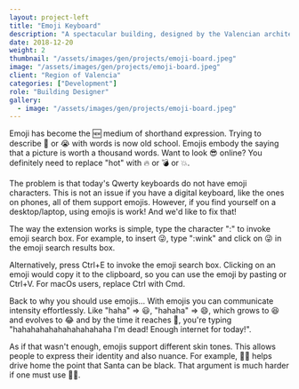 ```yaml
---
layout: project-left
title: "Emoji Keyboard"
description: "A spectacular building, designed by the Valencian architect Santiago Calatrava."
date: 2018-12-20
weight: 2
thumbnail: "/assets/images/gen/projects/emoji-board.jpeg"
image: "/assets/images/gen/projects/emoji-board.jpeg"
client: "Region of Valencia"
categories: ["Development"]
role: "Building Designer"
gallery:
  - image: "/assets/images/gen/projects/emoji-board.jpeg"
---
```


Emoji has become the 🆕 medium of shorthand expression. Trying to describe 🤯 or 😭 with words is now old school. Emojis embody the saying that a picture is worth a thousand words. Want to look 😎 online? You definitely need to replace "hot" with 🔥 or 💣 or 💥.

The problem is that today's Qwerty keyboards do not have emoji characters. This is not an issue if you have a digital keyboard, like the ones on phones, all of them support emojis. However, if you find yourself on a desktop/laptop, using emojis is work! And we'd like to fix that!

The way the extension works is simple, type the character ":" to invoke emoji search box. For example, to insert 😜, type ":wink" and click on 😜 in the emoji search results box.

Alternatively, press Ctrl+E to invoke the emoji search box. Clicking on an emoji would copy it to the clipboard, so you can use the emoji by pasting or Ctrl+V. For macOs users, replace Ctrl with Cmd.


Back to why you should use emojis... With emojis you can communicate intensity effortlessly. Like "haha" => 😃, "hahaha" => 😄, which grows to 😆 and evolves to 😂 and by the time it reaches 🤣, you're typing "hahahahahahahahahahaha I'm dead! Enough internet for today!".

As if that wasn't enough, emojis support different skin tones. This allows people to express their identity and also nuance. For example, 🎅🏿 helps drive home the point that Santa can be black. That argument is much harder if one must use 🎅🏻.   



